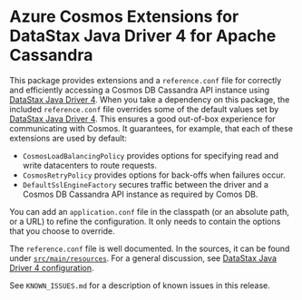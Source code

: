 # Azure Cosmos Extensions for DataStax Java Driver 4 for Apache Cassandra

This package provides extensions and a `reference.conf` file for correctly and efficiently accessing a Cosmos DB 
Cassandra API instance using [DataStax Java Driver 4](https://docs.datastax.com/en/developer/java-driver/4.10/). When 
you take a dependency on this package, the included `reference.conf` file overrides some of the default values set by 
[DataStax Java Driver 4](https://docs.datastax.com/en/developer/java-driver/latest/). This ensures a good out-of-box 
experience for communicating with Cosmos. It guarantees, for example, that each of these extensions are used by default:

- `CosmosLoadBalancingPolicy` provides options for specifying read and write datacenters to route requests.
- `CosmosRetryPolicy` provides options for back-offs when failures occur.
- `DefaultSslEngineFactory` secures traffic between the driver and a Cosmos DB Cassandra API instance as required by
  Comos DB.

You can add an `application.conf` file in the classpath (or an absolute path, or a URL) to refine the configuration. 
It only needs to contain the options that you choose to override.

The `reference.conf` file is well documented. In the sources, it can be found under [`src/main/resources`](https://github.com/Azure/azure-cosmos-cassandra-extensions/blob/develop/java-driver-4/package/src/main/resources/reference.conf). 
For a general discussion, see [DataStax Java Driver 4 configuration](https://docs.datastax.com/en/developer/java-driver/4.10/manual/core/configuration/).

See `KNOWN_ISSUES.md` for a description of known issues in this release.